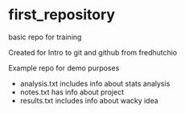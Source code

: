 # first_repository
 basic repo for training

Created for Intro to git and github from fredhutchio

Example repo for demo purposes

- analysis.txt includes info about stats analysis
- notes.txt has info about project
- results.txt includes info about wacky idea
